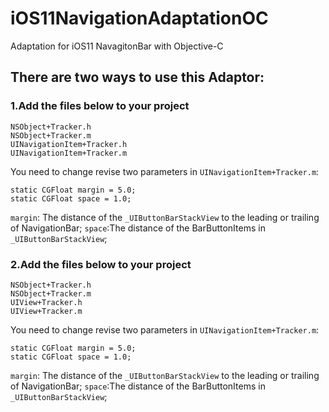 # iOS11NavigationAdaptationOC
Adaptation for iOS11 NavagitonBar with Objective-C

## There are two ways to use this Adaptor:
### 1.Add the files below to your project
```
NSObject+Tracker.h
NSObject+Tracker.m
UINavigationItem+Tracker.h
UINavigationItem+Tracker.m
```
You need to change revise two parameters in `UINavigationItem+Tracker.m`:
```
static CGFloat margin = 5.0;
static CGFloat space = 1.0;
```
`margin`: The distance of the `_UIButtonBarStackView` to the leading or trailing of NavigationBar;
`space`:The distance of the BarButtonItems in `_UIButtonBarStackView`;
### 2.Add the files below to your project
```
NSObject+Tracker.h
NSObject+Tracker.m
UIView+Tracker.h
UIView+Tracker.m
```
You need to change revise two parameters in `UINavigationItem+Tracker.m`:
```
static CGFloat margin = 5.0;
static CGFloat space = 1.0;
```
`margin`: The distance of the `_UIButtonBarStackView` to the leading or trailing of NavigationBar;
`space`:The distance of the BarButtonItems in `_UIButtonBarStackView`;
